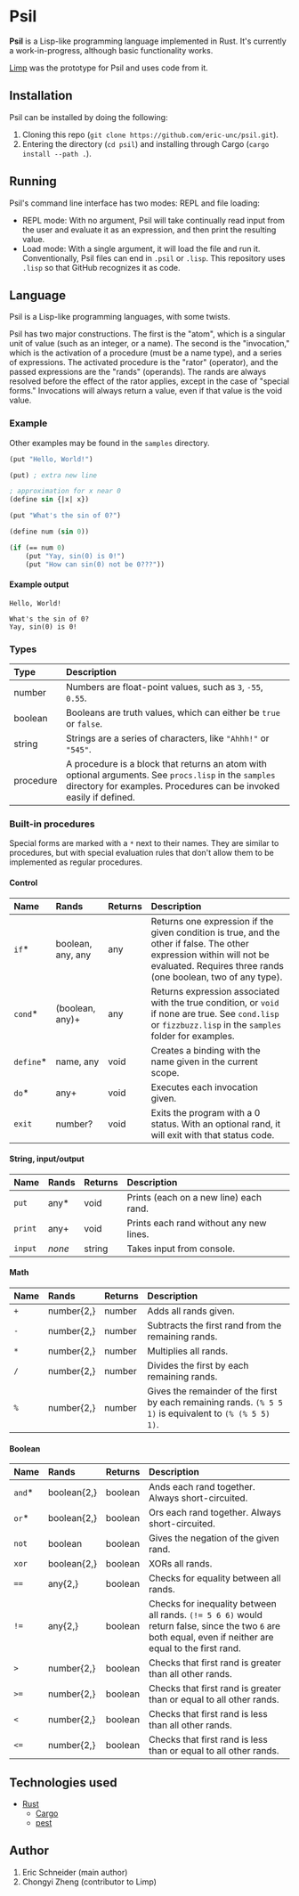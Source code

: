 # Psil
**Psil** is a Lisp-like programming language implemented in Rust. It's currently a work-in-progress, although basic functionality works.

[Limp](https://github.com/eric-unc/limp) was the prototype for Psil and uses code from it.

## Installation
Psil can be installed by doing the following:
1. Cloning this repo (`git clone https://github.com/eric-unc/psil.git`).
2. Entering the directory (`cd psil`) and installing through Cargo (`cargo install --path .`).

## Running
Psil's command line interface has two modes: REPL and file loading:
* REPL mode: With no argument, Psil will take continually read input from the user and evaluate it as an expression, and then print the resulting value.
* Load mode: With a single argument, it will load the file and run it. Conventionally, Psil files can end in `.psil` or `.lisp`. This repository uses `.lisp` so that GitHub recognizes it as code.

## Language
Psil is a Lisp-like programming languages, with some twists.

Psil has two major constructions. The first is the "atom", which is a singular unit of value (such as an integer, or a name). The second is the "invocation," which is the activation of a procedure (must be a name type), and a series of expressions. The activated procedure is the "rator" (operator), and the passed expressions are the "rands" (operands). The rands are always resolved before the effect of the rator applies, except in the case of "special forms." Invocations will always return a value, even if that value is the void value.

### Example
Other examples may be found in the `samples` directory.
```lisp
(put "Hello, World!")

(put) ; extra new line

; approximation for x near 0
(define sin {|x| x})

(put "What's the sin of 0?")

(define num (sin 0))

(if (== num 0)
	(put "Yay, sin(0) is 0!")
	(put "How can sin(0) not be 0???"))
```

#### Example output
```
Hello, World!

What's the sin of 0?
Yay, sin(0) is 0!
```

### Types
| Type | Description
| :------ | :------
| number | Numbers are float-point values, such as `3`, `-55`, `0.55`.
| boolean | Booleans are truth values, which can either be `true` or `false`.
| string | Strings are a series of characters, like `"Ahhh!"` or `"545"`.
| procedure | A procedure is a block that returns an atom with optional arguments. See `procs.lisp` in the `samples` directory for examples. Procedures can be invoked easily if defined.

### Built-in procedures
Special forms are marked with a `*` next to their names. They are similar to procedures, but with special evaluation rules that don't allow them to be implemented as regular procedures.

#### Control
| Name | Rands | Returns | Description
| :------ | :------ | :------ | :------
| `if`* | boolean, any, any | any | Returns one expression if the given condition is true, and the other if false. The other expression within will not be evaluated. Requires three rands (one boolean, two of any type).
| `cond`* | (boolean, any)+ | any | Returns expression associated with the true condition, or `void` if none are true. See `cond.lisp` or `fizzbuzz.lisp` in the `samples` folder for examples.
| `define`* | name, any | void | Creates a binding with the name given in the current scope.
| `do`* | any+ | void | Executes each invocation given.
| `exit` | number? | void | Exits the program with a 0 status. With an optional rand, it will exit with that status code.

#### String, input/output
| Name | Rands | Returns | Description
| :------ | :------ | :------ | :------
| `put` | any* | void | Prints (each on a new line) each rand.
| `print` | any+ | void | Prints each rand without any new lines.
| `input` | _none_ | string | Takes input from console.

#### Math
| Name | Rands | Returns | Description
| :------ | :------ | :------ | :------
| `+` | number{2,} | number | Adds all rands given.
| `-` | number{2,} | number | Subtracts the first rand from the remaining rands.
| `*` | number{2,} | number | Multiplies all rands.
| `/` | number{2,} | number | Divides the first by each remaining rands.
| `%` | number{2,} | number | Gives the remainder of the first by each remaining rands. `(% 5 5 1)` is equivalent to `(% (% 5 5) 1)`.

#### Boolean
| Name | Rands | Returns | Description
| :------ | :------ | :------ | :------
| `and`* | boolean{2,} | boolean | Ands each rand together. Always short-circuited.
| `or`* | boolean{2,} | boolean | Ors each rand together. Always short-circuited.
| `not` | boolean | boolean | Gives the negation of the given rand.
| `xor` | boolean{2,} | boolean | XORs all rands.
| `==` | any{2,} | boolean | Checks for equality between all rands.
| `!=` | any{2,} | boolean | Checks for inequality between all rands. `(!= 5 6 6)` would return false, since the two `6` are both equal, even if neither are equal to the first rand.
| `>` | number{2,} | boolean | Checks that first rand is greater than all other rands.
| `>=` | number{2,} | boolean | Checks that first rand is greater than or equal to all other rands.
| `<` | number{2,} | boolean | Checks that first rand is less than all other rands.
| `<=` | number{2,} | boolean | Checks that first rand is less than or equal to all other rands.

## Technologies used
* [Rust](https://github.com/rust-lang/rust)
    * [Cargo](https://github.com/rust-lang/cargo)
    * [pest](https://github.com/pest-parser/pest)

## Author
1. Eric Schneider (main author)
2. Chongyi Zheng (contributor to Limp)
